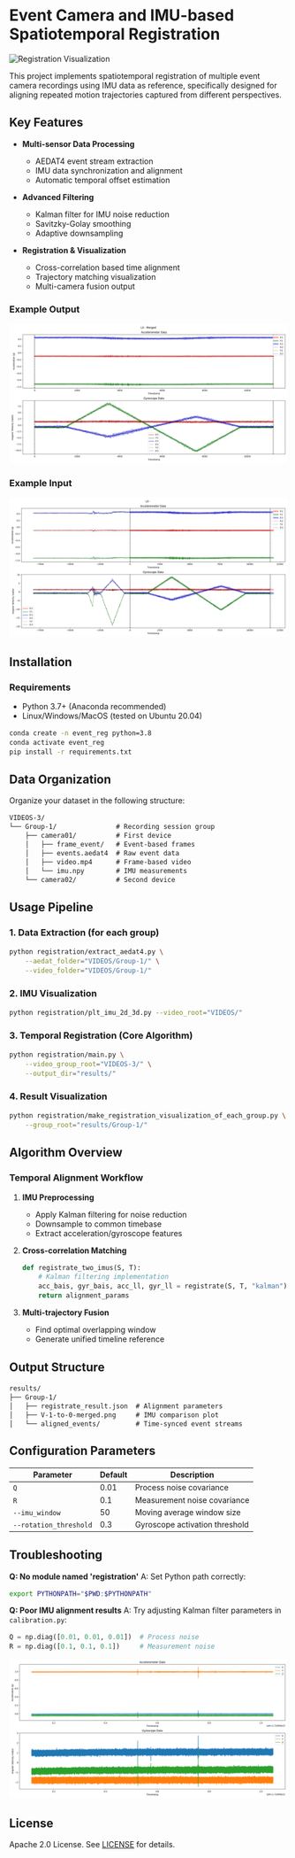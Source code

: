 # Event Camera and IMU-based Spatiotemporal Registration

![Registration Visualization](images/res.png)

This project implements spatiotemporal registration of multiple event camera recordings using IMU data as reference, specifically designed for aligning repeated motion trajectories captured from different perspectives.

## Key Features

- **Multi-sensor Data Processing**
  - AEDAT4 event stream extraction
  - IMU data synchronization and alignment
  - Automatic temporal offset estimation

- **Advanced Filtering**
  - Kalman filter for IMU noise reduction
  - Savitzky-Golay smoothing
  - Adaptive downsampling

- **Registration & Visualization**
  - Cross-correlation based time alignment
  - Trajectory matching visualization
  - Multi-camera fusion output

### Example Output
![](./images/V-2-to-0-merged.png)

### Example Input
![](./images/V-2-to-0.png)

## Installation

### Requirements
- Python 3.7+ (Anaconda recommended)
- Linux/Windows/MacOS (tested on Ubuntu 20.04)

```bash
conda create -n event_reg python=3.8
conda activate event_reg
pip install -r requirements.txt
```

## Data Organization

Organize your dataset in the following structure:
```
VIDEOS-3/
└── Group-1/               # Recording session group
    ├── camera01/          # First device
    │   ├── frame_event/   # Event-based frames
    │   ├── events.aedat4  # Raw event data
    │   ├── video.mp4      # Frame-based video
    │   └── imu.npy        # IMU measurements
    └── camera02/          # Second device
```

## Usage Pipeline

### 1. Data Extraction (for each group)
```bash
python registration/extract_aedat4.py \
    --aedat_folder="VIDEOS/Group-1/" \
    --video_folder="VIDEOS/Group-1/"
```

### 2. IMU Visualization
```bash
python registration/plt_imu_2d_3d.py --video_root="VIDEOS/"
```

### 3. Temporal Registration (Core Algorithm)
```bash
python registration/main.py \
    --video_group_root="VIDEOS-3/" \
    --output_dir="results/"
```

### 4. Result Visualization
```bash
python registration/make_registration_visualization_of_each_group.py \
    --group_root="results/Group-1/"
```

## Algorithm Overview

### Temporal Alignment Workflow
1. **IMU Preprocessing**
   - Apply Kalman filtering for noise reduction
   - Downsample to common timebase
   - Extract acceleration/gyroscope features

2. **Cross-correlation Matching**
   ```python
   def registrate_two_imus(S, T):
       # Kalman filtering implementation
       acc_bais, gyr_bais, acc_ll, gyr_ll = registrate(S, T, "kalman")
       return alignment_params
   ```

3. **Multi-trajectory Fusion**
   - Find optimal overlapping window
   - Generate unified timeline reference

## Output Structure

```
results/
├── Group-1/
│   ├── registrate_result.json  # Alignment parameters
│   ├── V-1-to-0-merged.png     # IMU comparison plot
│   └── aligned_events/         # Time-synced event streams
```

## Configuration Parameters

| Parameter | Default | Description |
|-----------|---------|-------------|
| `Q` | 0.01 | Process noise covariance |
| `R` | 0.1 | Measurement noise covariance |
| `--imu_window` | 50 | Moving average window size |
| `--rotation_threshold` | 0.3 | Gyroscope activation threshold |



## Troubleshooting

**Q: No module named 'registration'**
A: Set Python path correctly:
```bash
export PYTHONPATH="$PWD:$PYTHONPATH"
```

**Q: Poor IMU alignment results**
A: Try adjusting Kalman filter parameters in `calibration.py`:
```python
Q = np.diag([0.01, 0.01, 0.01])  # Process noise
R = np.diag([0.1, 0.1, 0.1])     # Measurement noise
```

![](./images/10-IMU-Calib.png)


## License
Apache 2.0 License. See [LICENSE](LICENSE) for details.

